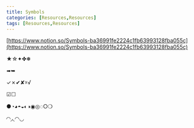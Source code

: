 ```yaml
---
title: Symbols
categories: [Resources,Resources]
tags: [Resources,Resources]
---
```


[https://www.notion.so/Symbols-ba36991fe2224c1fb63993128fba055c](https://www.notion.so/Symbols-ba36991fe2224c1fb63993128fba055c)


★☆✦✤❅


➠➥


✓✗✔✘☓√


☑☐


●◔◕◓◒◐◑◉◎◌○❍


◜◝◞◟◠◡

